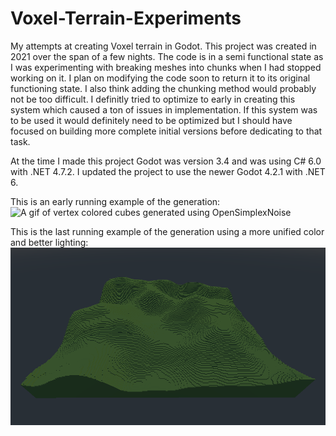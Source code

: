 # Voxel-Terrain-Experiments
My attempts at creating Voxel terrain in Godot. This project was created in 2021 over the span of a few nights. The code is in a semi functional state as I was experimenting with breaking meshes into chunks when I had stopped working on it. I plan on modifying the code soon to return it to its original functioning state. I also think adding the chunking method would probably not be too difficult. I definitly tried to optimize to early in creating this system which caused a ton of issues in implementation. If this system was to be used it would definitely need to be optimized but I should have focused on building more complete initial versions before dedicating to that task.

At the time I made this project Godot was version 3.4 and was using C# 6.0 with .NET 4.7.2. I updated the project to use the newer Godot 4.2.1 with .NET 6.

This is an early running example of the generation:
![A gif of vertex colored cubes generated using OpenSimplexNoise](https://github.com/Rissuvius/Voxel-Terrain-Experiments/blob/main/Landscape3.gif)

This is the last running example of the generation using a more unified color and better lighting:
![This is the last running example of the generation using a more unified color and better lighting](https://github.com/Rissuvius/Voxel-Terrain-Experiments/blob/main/Lighting.gif)

